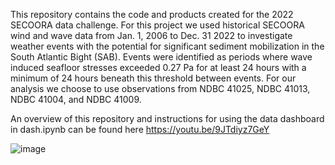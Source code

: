 This repository contains the code and products created for the 2022 SECOORA data challenge. For this project we used historical SECOORA wind and wave data from Jan. 1, 2006 to Dec. 31 2022 to investigate weather events with the potential for significant sediment mobilization in the South Atlantic Bight (SAB). Events were identified as periods where wave induced seafloor stresses exceeded 0.27 Pa for at least 24 hours with a minimum of 24 hours beneath this threshold between events. For our analysis we choose to use observations from NDBC 41025, NDBC 41013, NDBC 41004, and NDBC 41009.

An overview of this repository and instructions for using the data dashboard in dash.ipynb can be found here https://youtu.be/9JTdiyz7GeY

![image](https://github.com/twhesford/DataChallenge/assets/85916078/082f9283-a027-486f-81ec-ff0aa020ae71)






